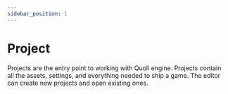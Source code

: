 ```yaml
---
sidebar_position: 1
---
```


# Project

Projects are the entry point to working with Quoll engine. Projects contain all the assets, settings, and everything needed to ship a game. The editor can create new projects and open existing ones.
